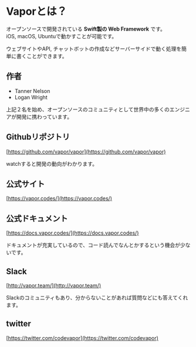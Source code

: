# Vaporとは？

オープンソースで開発されている **Swift製の Web Framework** です。  
iOS, macOS, Ubuntuで動かすことが可能です。  
  
ウェブサイトやAPI, チャットボットの作成などサーバーサイドで動く処理を簡単に書くことができます。  

## 作者

- Tanner Nelson
- Logan Wright

上記２名を始め、オープンソースのコミュニティとして世界中の多くのエンジニアが開発に携わっています。

## Githubリポジトリ

[https://github.com/vapor/vapor](https://github.com/vapor/vapor)

watchすると開発の動向がわかります。

## 公式サイト

[https://vapor.codes/](https://vapor.codes/)

## 公式ドキュメント

[https://docs.vapor.codes/](https://docs.vapor.codes/)

ドキュメントが充実しているので、コード読んでなんとかするという機会が少ないです。

## Slack

[http://vapor.team/](http://vapor.team/)

Slackのコミュニティもあり、分からないことがあれば質問などにも答えてくれます。

## twitter

[https://twitter.com/codevapor](https://twitter.com/codevapor)
